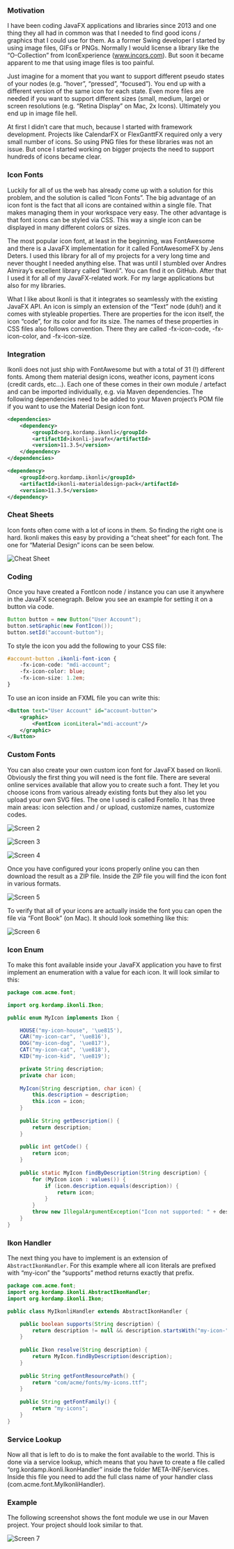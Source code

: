 ### Motivation

I have been coding JavaFX applications and libraries since 2013 and one thing they all had in common was 
that I needed to find good icons / graphics that I could use for them. As a former Swing developer I started 
by using image files, GIFs or PNGs. Normally I would license a library like the “O-Collection” from 
IconExperience (www.incors.com). But soon it became apparent to me that using image files is too painful.

Just imagine for a moment that you want to support different pseudo states of your nodes (e.g. “hover”, 
“pressed”, “focused”). You end up with a different version of the same icon for each state. Even more 
files are needed if you want to support different sizes (small, medium, large) or screen resolutions 
(e.g. “Retina Display” on Mac, 2x Icons). Ultimately you end up in image file hell.

At first I didn’t care that much, because I started with framework development. Projects like CalendarFX 
or FlexGanttFX required only a very small number of icons. So using PNG files for these libraries was not 
an issue. But once I started working on bigger projects the need to support hundreds of icons became clear.

### Icon Fonts

Luckily for all of us the web has already come up with a solution for this problem, and the solution is 
called “Icon Fonts”. The big advantage of an icon font is the fact that all icons are contained within a 
single file. That makes managing them in your workspace very easy. The other advantage is that font icons 
can be styled via CSS. This way a single icon can be displayed in many different colors or sizes.

The most popular icon font, at least in the beginning, was FontAwesome and there is a JavaFX implementation 
for it called FontAwesomeFX by Jens Deters. I used this library for all of my projects for a very long time 
and never thought I needed anything else. That was until I stumbled over Andres Almiray’s excellent library 
called “Ikonli”. You can find it on GitHub. After that I used it for all of my JavaFX-related work. For my 
large applications but also for my libraries.

What I like about Ikonli is that it integrates so seamlessly with the existing JavaFX API. An icon is simply
an extension of the “Text” node (duh!) and it comes with styleable properties. There are properties for the 
icon itself, the icon “code”, for its color and for its size. The names of these properties in CSS files also 
follows convention. There they are called -fx-icon-code, -fx-icon-color, and -fx-icon-size.

### Integration

Ikonli does not just ship with FontAwesome but with a total of 31 (!) different fonts. Among them material 
design icons, weather icons, payment icons (credit cards, etc…). Each one of these comes in their own module 
/ artefact and can be imported individually, e.g. via Maven dependencies. The following dependencies need to 
be added to your Maven project’s POM file if you want to use the Material Design icon font.

```xml
<dependencies>
    <dependency>
        <groupId>org.kordamp.ikonli</groupId>
        <artifactId>ikonli-javafx</artifactId>
        <version>11.3.5</version>
    </dependency>
</dependencies>

<dependency>
    <groupId>org.kordamp.ikonli</groupId>
    <artifactId>ikonli-materialdesign-pack</artifactId>
    <version>11.3.5</version>
</dependency>
```

### Cheat Sheets

Icon fonts often come with a lot of icons in them. So finding the right one is hard. Ikonli makes this 
easy by providing a “cheat sheet” for each font. The one for “Material Design” icons can be seen below.

![Cheat Sheet](screen1.png)

### Coding

Once you have created a FontIcon node / instance you can use it anywhere in the JavaFX scenegraph. 
Below you see an example for setting it on a button via code.

```java
Button button = new Button("User Account");
button.setGraphic(new FontIcon());
button.setId("account-button");
```

To style the icon you add the following to your CSS file:

```css
#account-button .ikonli-font-icon {
    -fx-icon-code: "mdi-account";
    -fx-icon-color: blue;
    -fx-icon-size: 1.2em;
}
```

To use an icon inside an FXML file you can write this:

```xml
<Button text="User Account" id="account-button">
    <graphic>
        <FontIcon iconLiteral="mdi-account"/>
    </graphic>
</Button>
```

### Custom Fonts

You can also create your own custom icon font for JavaFX based on Ikonli. Obviously the first thing 
you will need is the font file. There are several online services available that allow you to create 
such a font. They let you choose icons from various already existing fonts but they also let you 
upload your own SVG files. The one I used is called Fontello. It has three main areas: icon selection 
and / or upload, customize names, customize codes.

![Screen 2](screen2.png)

![Screen 3](screen3.png)

![Screen 4](screen4.png)

Once you have configured your icons properly online you can then download the result as a ZIP file. 
Inside the ZIP file you will find the icon font in various formats.

![Screen 5](screen5.png)

To verify that all of your icons are actually inside the font you can open the file via “Font Book” 
(on Mac). It should look something like this:

![Screen 6](screen6.png)

### Icon Enum

To make this font available inside your JavaFX application you have to first implement an enumeration 
with a value for each icon. It will look similar to this:

```java
package com.acme.font;

import org.kordamp.ikonli.Ikon;

public enum MyIcon implements Ikon {

    HOUSE("my-icon-house", '\ue815'),
    CAR("my-icon-car", '\ue816'),
    DOG("my-icon-dog", '\ue817'),
    CAT("my-icon-cat", '\ue818'),
    KID("my-icon-kid", '\ue819');

    private String description;
    private char icon;
 
    MyIcon(String description, char icon) {
        this.description = description;
        this.icon = icon;
    }
 
    public String getDescription() {
        return description;
    }
 
    public int getCode() {
        return icon;
    }
 
    public static MyIcon findByDescription(String description) {
        for (MyIcon icon : values()) {
            if (icon.description.equals(description)) {
                return icon;
            }
        }
        throw new IllegalArgumentException("Icon not supported: " + description);
    }
}
```

### Ikon Handler

The next thing you have to implement is an extension of `AbstractIkonHandler`. For this example where 
all icon literals are prefixed with “my-icon” the “supports” method returns exactly that prefix.

```java
package com.acme.font;
import org.kordamp.ikonli.AbstractIkonHandler;
import org.kordamp.ikonli.Ikon;

public class MyIkonliHandler extends AbstractIkonHandler {

    public boolean supports(String description) {
        return description != null && description.startsWith("my-icon-");
    }
 
    public Ikon resolve(String description) {
        return MyIcon.findByDescription(description);
    }
 
    public String getFontResourcePath() {
        return "com/acme/fonts/my-icons.ttf";
    }
 
    public String getFontFamily() {
        return "my-icons";
    }
}
```

### Service Lookup

Now all that is left to do is to make the font available to the world. This is done via a service lookup, 
which means that you have to create a file called “org.kordamp.ikonli.IkonHandler” inside the folder 
META-INF/services. Inside this file you need to add the full class name of your handler class 
(com.acme.font.MyIkonliHandler).

### Example

The following screenshot shows the font module we use in our Maven project. Your project should look 
similar to that.

![Screen 7](screen7.png)


